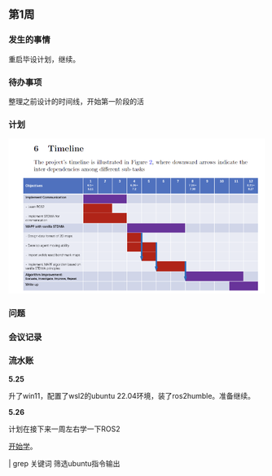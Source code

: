 <!--
 * @Author: “Vehshanaan” 1959180242@qq.com
 * @Date: 2023-05-25 12:57:36
 * @LastEditors: “Vehshanaan” 1959180242@qq.com
 * @LastEditTime: 2023-05-26 16:35:11
 * @FilePath: \Dissertation2022\日志\5.25-6.1.md
 * @Description: 
 * 
 * Copyright (c) 2023 by ${git_name_email}, All Rights Reserved. 
-->
## 第1周


### 发生的事情

重启毕设计划，继续。

### 待办事项

整理之前设计的时间线，开始第一阶段的活

### 计划

![Alt text](images/image.png)


### 问题

### 会议记录

### 流水账

**5.25**

升了win11，配置了wsl2的ubuntu 22.04环境，装了ros2humble。准备继续。

**5.26**

计划在接下来一周左右学一下ROS2

[开始学](https://www.bilibili.com/video/BV1gr4y1Q7j5?p=8&vd_source=af56ed07e3d99d90152bd89c609b3c4b)。

| grep 关键词 筛选ubuntu指令输出



